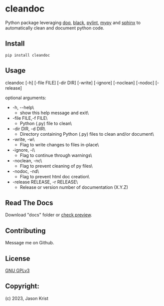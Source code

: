 # cleandoc

Python package leveraging [doq](https://pypi.org/project/doq/), [black](https://pypi.org/project/black/), [pylint](https://pypi.org/project/pylint/), [mypy](https://pypi.org/project/mypy/) and [sphinx](https://pypi.org/project/Sphinx/) to automatically clean and document python code.

## Install

```
pip install cleandoc
```

## Usage

cleandoc [-h] [-file FILE] [-dir DIR] [-write] [-ignore] [-noclean] [-nodoc] [-release]

optional arguments:
* -h, --help\
    * show this help message and exit\
* -file FILE,-f FILE\
    * Python (.py) file to clean\
* -dir DIR, -d DIR\
    * Directory containing Python (.py) files to clean and/or document\
* -write, -w\
    * Flag to write changes to files in-place\
* -ignore, -i\
    * Flag to continue through warnings\
* -noclean, -nc\
    * Flag to prevent cleaning of py files\
* -nodoc, -nd\
    * Flag to prevent html doc creation\
* -release RELEASE, -r RELEASE\
    * Release or version number of documentation (X.Y.Z)

## Read The Docs

Download "docs" folder or [check preview](https://htmlpreview.github.io/?https://github.com/jkrist2696/cleandoc/blob/main/docs/index.html).

## Contributing

Message me on Github.

## License

[GNU GPLv3](https://choosealicense.com/licenses/gpl-3.0/)

## Copyright:

(c) 2023, Jason Krist